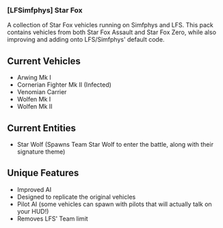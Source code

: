 ### [LFSimfphys] Star Fox
A collection of Star Fox vehicles running on Simfphys and LFS. This pack contains vehicles from both Star Fox Assault and Star Fox Zero, while also improving and adding onto LFS/Simfphys' default code.

## Current Vehicles
- Arwing Mk I
- Cornerian Fighter Mk II (Infected)
- Venomian Carrier
- Wolfen Mk I
- Wolfen Mk II

## Current Entities
- Star Wolf (Spawns Team Star Wolf to enter the battle, along with their signature theme)

## Unique Features
- Improved AI
- Designed to replicate the original vehicles
- Pilot AI (some vehicles can spawn with pilots that will actually talk on your HUD!)
- Removes LFS' Team limit
